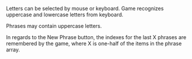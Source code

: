 
Letters can be selected by mouse or keyboard.
Game recognizes uppercase and lowercase letters from keyboard.

Phrases may contain uppercase letters.

In regards to the New Phrase button, the indexes for the last X phrases are remembered by the game, where X is one-half of the items in the phrase array.

